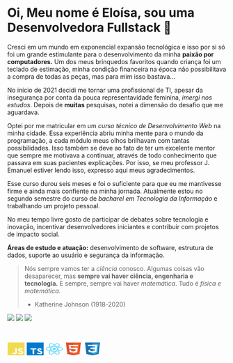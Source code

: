 # Oi, Meu nome é Eloísa, sou uma Desenvolvedora Fullstack 🌱 
Cresci em um mundo em exponencial expansão tecnológica e isso por si só foi um grande estimulante para o desenvolvimento da minha **paixão por computadores.** Um dos meus brinquedos favoritos quando criança foi um teclado de estimação, minha condição financeira na época não possibilitava a compra de todas as peças, mas para mim isso bastava... 

No início de 2021 decidi me tornar uma profissional de TI, apesar da insegurança por conta da pouca representavidade feminina, *imergi nos estudos*. Depois de **muitas** pesquisas, notei a dimensão do desafio que me aguardava. 

Optei por me matricular em um *curso técnico de Desenvolvimento Web* na minha cidade. Essa experiência abriu minha mente para o mundo da programação, a cada módulo meus olhos brilhavam com tantas possibilidades. Isso também se deve ao fato de ter um excelente mentor que sempre me motivava a continuar, através de todo conhecimento que passava em suas pacientes explicações. Por isso, se meu professor J. Emanuel estiver lendo isso, expresso aqui meus agradecimentos. 

Esse curso durou seis meses e foi o suficiente para que eu me mantivesse firme e ainda mais confiente na minha jornada. 
Atualmente estou no segundo semestre do curso de *bacharel em Tecnologia da Informação* e trabalhando um projeto pessoal.

No meu tempo livre gosto de participar de debates sobre tecnologia e inovação, incentivar desenvolvedores iniciantes e contribuir com projetos de impacto social. 

**Áreas de estudo e atuação:** desenvolvimento de software, estrutura de dados, suporte ao usuário e segurança da informação.


> Nós sempre vamos ter a *ciência* conosco.
> Algumas coisas vão desaparecer, mas **sempre vai haver ciência, engenharia e tecnologia.**
> E sempre, sempre vai haver *matemática*.
> Tudo é *física e matemática.*
> - Katherine Johnson (1918-2020)

<div>
  
  <a href="https://instagram.com/eloisantunesz" target="_blank">
    <img src="https://img.shields.io/badge/-Instagram-%23E4405F?style=for-the-badge&logo=instagram&logoColor=white" target="_blank"></a>
  <a href = "mailto:eloisantunesp@gmail.com">
    <img src="https://img.shields.io/badge/-Gmail-%23333?style=for-the-badge&logo=gmail&logoColor=white" target="_blank"></a>
  <a href="https://www.linkedin.com/in/eloisa-antunes" target="_blank">
    <img src="https://img.shields.io/badge/-LinkedIn-%230077B5?style=for-the-badge&logo=linkedin&logoColor=white" target="_blank"></a> 
  
  </div>
  
##
  
<div style="display: inline_block"><br>
  <img align="center" alt="E-Js" height="30" width="40" src="https://raw.githubusercontent.com/devicons/devicon/master/icons/javascript/javascript-plain.svg">
  <img align="center" alt="E-Ts" height="30" width="40" src="https://raw.githubusercontent.com/devicons/devicon/master/icons/typescript/typescript-plain.svg">
  <img align="center" alt="E-React" height="30" width="40" src="https://raw.githubusercontent.com/devicons/devicon/master/icons/react/react-original.svg">
  <img align="center" alt="E-HTML" height="30" width="40" src="https://raw.githubusercontent.com/devicons/devicon/master/icons/html5/html5-original.svg">
  <img align="center" alt="E-CSS" height="30" width="40" src="https://raw.githubusercontent.com/devicons/devicon/master/icons/css3/css3-original.svg">
  
  ##
  
